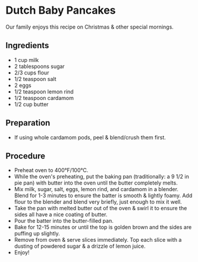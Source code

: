 
# Dutch Baby Pancakes

Our family enjoys this recipe on Christmas & other special mornings.

## Ingredients
- 1 cup milk
- 2 tablespoons sugar
- 2/3 cups flour
- 1/2 teaspoon salt
- 2 eggs
- 1/2 teaspoon lemon rind
- 1/2 teaspoon cardamom
- 1/2 cup butter

## Preparation

- If using whole cardamom pods, peel & blend/crush them first.

## Procedure

- Preheat oven to 400°F/100°C.
- While the oven's preheating, put the baking pan (traditionally: a 9 1/2 in pie pan) with butter into the oven until the butter completely melts.
- Mix milk, sugar, salt, eggs, lemon rind, and cardamom in a blender. Blend for 1-3 minutes to ensure the batter is smooth & lightly foamy. Add flour to the blender and blend very briefly, just enough to mix it well.
- Take the pan with melted butter out of the oven & swirl it to ensure the sides all have a nice coating of butter.
- Pour the batter into the butter-filled pan.
- Bake for 12-15 minutes or until the top is golden brown and the sides are puffing up slightly.
- Remove from oven & serve slices immediately. Top each slice with a dusting of powdered sugar & a drizzle of lemon juice.
- Enjoy!
